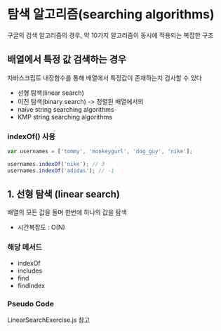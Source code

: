 # 탐색 알고리즘(searching algorithms)

구글의 검색 알고리즘의 경우, 약 10가지 알고리즘이 동시에 적용되는 복잡한 구조

## 배열에서 특정 값 검색하는 경우

자바스크립트 내장함수를 통해 배열에서 특정값이 존재하는지 검사할 수 있다

- 선형 탐색(linear search)
- 이진 탐색(binary search) -> 정렬된 배열에서의
- naive string searching algorithms
- KMP string searching algorithms

### indexOf() 사용

```js
var usernames = ['tommy', 'monkeygurl', 'dog_guy', 'nike'];

usernames.indexOf('nike'); // 3
usernames.indexOf('adidas'); // -1
```

## 1. 선형 탐색 (linear search)

배열의 모든 값을 돌며 한번에 하나의 값을 탐색

- 시간복잡도 : O(N)

### 해당 메서드

- indexOf
- includes
- find
- findIndex

### Pseudo Code

LinearSearchExercise.js 참고

